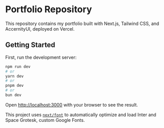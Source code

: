 # Portfolio Repository

This repository contains my portfolio built with Next.js, Tailwind CSS, and AccernityUI, deployed on Vercel.

## Getting Started

First, run the development server:

```bash
npm run dev
# or
yarn dev
# or
pnpm dev
# or
bun dev
```

Open [http://localhost:3000](http://localhost:3000) with your browser to see the result.

This project uses [`next/font`](https://nextjs.org/docs/basic-features/font-optimization) to automatically optimize and load Inter and Space Grotesk, custom Google Fonts.
